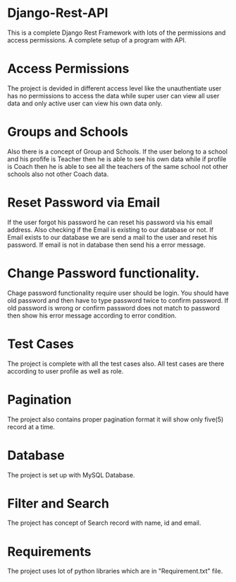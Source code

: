 # Django-Rest-API
This is a complete Django Rest Framework with lots of the permissions and access permissions. A complete setup of a program with API.

# Access Permissions
The project is devided in different access level like the unauthentiate user has no permissions to access the data while super user can view all user data and only active user can view his own data only.

# Groups and Schools
Also there is a concept of Group and Schools.
If the user belong to a school and his profife is Teacher then he is able to see his own data while if profile is Coach then he is able to see all the teachers of the same school not other schools also not other Coach data.

# Reset Password via Email
If the user forgot his password he can reset his password via his email address. Also checking if the Email is existing to our database or not.
If Email exists to our database we are send a mail to the user and reset his password.
If email is not in database then send his a error message.

# Change Password functionality.
Chage password functionality require user should be login.
You should have old password and then have to type password twice to confirm password.
If old password is wrong or confirm password does not match to password then show his error message according to error condition.

# Test Cases
The project is complete with all the test cases also. All test cases are there according to user profile as well as role.

# Pagination
The project also contains proper pagination format it will show only five(5) record at a time.

# Database
The project is set up with MySQL Database.

# Filter and Search
The project has concept of Search record with name, id and email.

# Requirements
The project uses lot of python libraries which are in "Requirement.txt" file.
